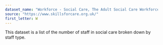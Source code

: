 ```yaml
---
dataset_name: "Workforce - Social Care, The Adult Social Care Workforce Data Set"
source: "https://www.skillsforcare.org.uk/"
first_letter: W
---
```

This dataset is a list of the number of staff in social care broken down by staff type.